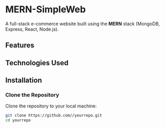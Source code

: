# MERN-SimpleWeb

A full-stack e-commerce website built using the **MERN** stack (MongoDB, Express, React, Node.js). 

## Features

## Technologies Used

## Installation

### Clone the Repository

Clone the repository to your local machine:

```bash
git clone https://github.com//yourrepo.git
cd yourrepo

